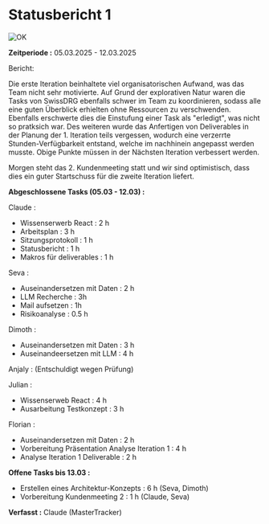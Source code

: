 Statusbericht 1
=============
![OK](./graphics/ok.jpg)

**Zeitperiode :** 05.03.2025 - 12.03.2025 

Bericht:

Die erste Iteration beinhaltete viel organisatorischen Aufwand, was das Team nicht sehr motivierte.
Auf Grund der explorativen Natur waren die Tasks von SwissDRG ebenfalls schwer im Team zu koordinieren, sodass alle eine guten Überblick erhielten ohne Ressourcen zu verschwenden.
Ebenfalls erschwerte dies die Einstufung einer Task als "erledigt", was nicht so pratksich war.
Des weiteren wurde das Anfertigen von Deliverables in der Planung der 1. Iteration 
teils vergessen, wodurch eine verzerrte Stunden-Verfügbarkeit entstand, welche im nachhinein angepasst werden musste.
Obige Punkte müssen in der Nächsten Iteration verbessert werden.

Morgen steht das 2. Kundenmeeting statt und wir sind optimistisch, dass dies ein guter Startschuss für die zweite Iteration liefert. 

**Abgeschlossene Tasks (05.03 - 12.03) :**

Claude : 

- Wissenserwerb React : 2 h
- Arbeitsplan : 3 h
- Sitzungsprotokoll : 1 h
- Statusbericht : 1 h
- Makros für deliverables : 1 h

Seva : 
- Auseinandersetzen mit Daten : 2 h
- LLM Recherche : 3h
- Mail aufsetzen : 1h
- Risikoanalyse : 0.5 h

Dimoth : 
- Auseinandersetzen mit Daten : 3 h
- Auseinandeersetzen mit LLM : 4 h

Anjaly :
(Entschuldigt wegen Prüfung)

Julian : 
- Wissenserweb React : 4 h
- Ausarbeitung Testkonzept : 3 h

Florian :
- Auseinandersetzen mit Daten : 2 h
- Vorbereitung Präsentation Analyse Iteration 1 : 4 h
- Analyse Iteration 1 Deliverable : 2 h

**Offene Tasks bis 13.03 :**
 - Erstellen eines Architektur-Konzepts : 6 h (Seva, Dimoth)
 - Vorbereitung Kundenmeeting 2 : 1 h (Claude, Seva)

**Verfasst :** Claude (MasterTracker)

 